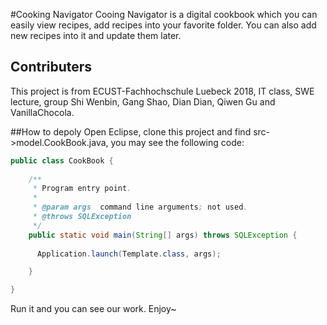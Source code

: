#Cooking Navigator
Cooing Navigator is a digital cookbook which you can easily view recipes, add recipes into your favorite folder. You can also add new recipes into it and update them later.<br/>

## Contributers
This project is from ECUST-Fachhochschule Luebeck 2018, IT class, SWE lecture, group Shi Wenbin, Gang Shao, Dian Dian, Qiwen Gu and VanillaChocola.

##How to depoly
Open Eclipse, clone this project and find src->model.CookBook.java, you may see the following code:<br/>
```Java
public class CookBook {
	
    /**
     * Program entry point.
     *
     * @param args  command line arguments; not used.
     * @throws SQLException 
     */
    public static void main(String[] args) throws SQLException {
    	
      Application.launch(Template.class, args);

    }

}
```
Run it and you can see our work. Enjoy~
